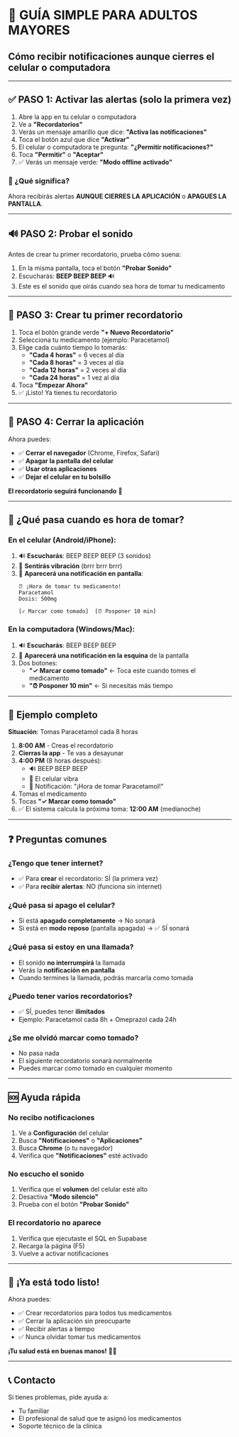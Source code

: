 # 👴 GUÍA SIMPLE PARA ADULTOS MAYORES
## Cómo recibir notificaciones aunque cierres el celular o computadora

---

## ✅ PASO 1: Activar las alertas (solo la primera vez)

1. Abre la app en tu celular o computadora
2. Ve a **"Recordatorios"**
3. Verás un mensaje amarillo que dice: **"Activa las notificaciones"**
4. Toca el botón azul que dice **"Activar"**
5. El celular o computadora te pregunta: **"¿Permitir notificaciones?"**
6. Toca **"Permitir"** o **"Aceptar"**
7. ✅ Verás un mensaje verde: **"Modo offline activado"**

### 🎯 ¿Qué significa?

Ahora recibirás alertas **AUNQUE CIERRES LA APLICACIÓN** o **APAGUES LA PANTALLA**.

---

## 🔊 PASO 2: Probar el sonido

Antes de crear tu primer recordatorio, prueba cómo suena:

1. En la misma pantalla, toca el botón **"Probar Sonido"**
2. Escucharás: **BEEP BEEP BEEP** 🔊
3. Este es el sonido que oirás cuando sea hora de tomar tu medicamento

---

## 💊 PASO 3: Crear tu primer recordatorio

1. Toca el botón grande verde **"+ Nuevo Recordatorio"**
2. Selecciona tu medicamento (ejemplo: Paracetamol)
3. Elige cada cuánto tiempo lo tomarás:
   - **"Cada 4 horas"** = 6 veces al día
   - **"Cada 8 horas"** = 3 veces al día
   - **"Cada 12 horas"** = 2 veces al día
   - **"Cada 24 horas"** = 1 vez al día
4. Toca **"Empezar Ahora"**
5. ✅ ¡Listo! Ya tienes tu recordatorio

---

## 📱 PASO 4: Cerrar la aplicación

Ahora puedes:

- ✅ **Cerrar el navegador** (Chrome, Firefox, Safari)
- ✅ **Apagar la pantalla del celular**
- ✅ **Usar otras aplicaciones**
- ✅ **Dejar el celular en tu bolsillo**

**El recordatorio seguirá funcionando** 🎉

---

## 🔔 ¿Qué pasa cuando es hora de tomar?

### En el celular (Android/iPhone):

1. 🔊 **Escucharás**: BEEP BEEP BEEP (3 sonidos)
2. 📳 **Sentirás vibración** (brrr brrr brrr)
3. 🔔 **Aparecerá una notificación en pantalla**:
   ```
   ⏰ ¡Hora de tomar tu medicamento!
   Paracetamol
   Dosis: 500mg
   
   [✓ Marcar como tomado]  [⏰ Posponer 10 min]
   ```

### En la computadora (Windows/Mac):

1. 🔊 **Escucharás**: BEEP BEEP BEEP
2. 🔔 **Aparecerá una notificación en la esquina** de la pantalla
3. Dos botones:
   - **"✓ Marcar como tomado"** ← Toca este cuando tomes el medicamento
   - **"⏰ Posponer 10 min"** ← Si necesitas más tiempo

---

## 🎯 Ejemplo completo

**Situación**: Tomas Paracetamol cada 8 horas

1. **8:00 AM** - Creas el recordatorio
2. **Cierras la app** - Te vas a desayunar
3. **4:00 PM** (8 horas después):
   - 🔊 BEEP BEEP BEEP
   - 📳 El celular vibra
   - 🔔 Notificación: "¡Hora de tomar Paracetamol!"
4. Tomas el medicamento
5. Tocas **"✓ Marcar como tomado"**
6. ✅ El sistema calcula la próxima toma: **12:00 AM** (medianoche)

---

## ❓ Preguntas comunes

### ¿Tengo que tener internet?

- ✅ Para **crear** el recordatorio: SÍ (la primera vez)
- ✅ Para **recibir alertas**: NO (funciona sin internet)

### ¿Qué pasa si apago el celular?

- Si está **apagado completamente** → No sonará
- Si está en **modo reposo** (pantalla apagada) → ✅ SÍ sonará

### ¿Qué pasa si estoy en una llamada?

- El sonido **no interrumpirá** la llamada
- Verás la **notificación en pantalla**
- Cuando termines la llamada, podrás marcarla como tomada

### ¿Puedo tener varios recordatorios?

- ✅ SÍ, puedes tener **ilimitados**
- Ejemplo: Paracetamol cada 8h + Omeprazol cada 24h

### ¿Se me olvidó marcar como tomado?

- No pasa nada
- El siguiente recordatorio sonará normalmente
- Puedes marcar como tomado en cualquier momento

---

## 🆘 Ayuda rápida

### No recibo notificaciones

1. Ve a **Configuración** del celular
2. Busca **"Notificaciones"** o **"Aplicaciones"**
3. Busca **Chrome** (o tu navegador)
4. Verifica que **"Notificaciones"** esté activado

### No escucho el sonido

1. Verifica que el **volumen** del celular esté alto
2. Desactiva **"Modo silencio"**
3. Prueba con el botón **"Probar Sonido"**

### El recordatorio no aparece

1. Verifica que ejecutaste el SQL en Supabase
2. Recarga la página (F5)
3. Vuelve a activar notificaciones

---

## 🎉 ¡Ya está todo listo!

Ahora puedes:

- ✅ Crear recordatorios para todos tus medicamentos
- ✅ Cerrar la aplicación sin preocuparte
- ✅ Recibir alertas a tiempo
- ✅ Nunca olvidar tomar tus medicamentos

**¡Tu salud está en buenas manos!** 💊🏥

---

## 📞 Contacto

Si tienes problemas, pide ayuda a:
- Tu familiar
- El profesional de salud que te asignó los medicamentos
- Soporte técnico de la clínica
